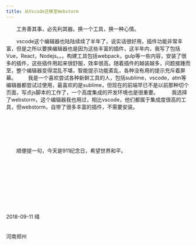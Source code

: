 ```yaml
---
title: 从Vscode迁移至Webstorm
---
```


   　　工务善其事，必先利其器。换一个工具，换一种心情。
    
   　　vscode这个编辑器也陆陆续续了半年了，说实话很好用，插件功能非常丰富，但是之所以要换编辑器也是因为这些丰富的插件，这半年内，我写了包括Vue，React，Nodejs。。。构建工具包括webpack，gulp等一些内容，安装了很多的插件，这些插件用起来很舒服，效率很高。随着插件的越装越多，问题接踵而至，整个编辑器变得混乱不堪，智能提示功能紊乱，各种没有用的提示充斥着屏幕。
   　　我是一个喜欢尝试各种新鲜工具的人，包括sublime，vscode，atm等编辑器都尝试过使用，最喜欢的是sublime，但现在的前端早已不是以前那种切个页面，写点js脚本的工作了，一个高度集成的开发环境也是很重要。
  　　 我选择了webstorm，这个编辑器我也用过，相比vscode，他们都属于集成度很高的工具，但webstorm，自带了很多丰富的插件，不需要安装。
  ##### &nbsp;
  ##### &nbsp;
   　　顺便提一句，今天是911纪念日，希望世界和平。

##### &nbsp;
##### &nbsp;
##### &nbsp;

　　　　　　　　　　　　　　　　　　　　　　　　　　　　　　　　　　　　　　　　　2018-09-11  晴

　　　　　　　　　　　　　　　　　　　　　　　　　　　　　　　　　　　　　　　　　　河南郑州
